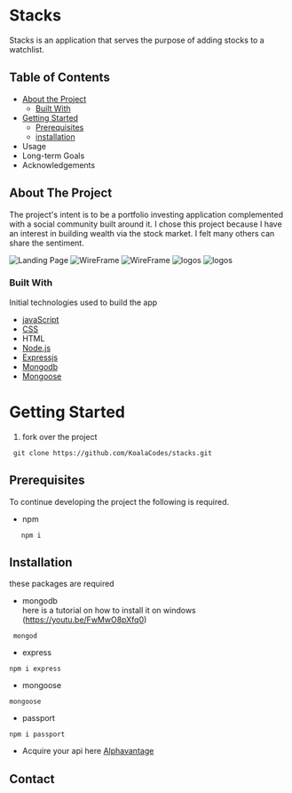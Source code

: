 # Stacks 
Stacks is an application that serves the purpose of adding stocks to a watchlist. 
## Table of Contents
- [About the Project](#about-the-project)
    * [Built With](#built-with)
- [Getting Started](#getting-started)
    *   [Prerequisites](#prerequisites)
    *   [installation](#isntallation)
- Usage
- Long-term Goals
- Acknowledgements

## About The Project
The project's intent is to be a portfolio investing application complemented with a social community built around it. I chose this project because I have an interest in building wealth via the stock market. I felt many others can share the sentiment.

![Landing Page](https://imgur.com/bdH0R1R.jpeg)
![WireFrame](https://imgur.com/s5XRnYc.jpeg)
![WireFrame](https://imgur.com/Vl378Fx.jpeg)
![logos](https://imgur.com/MWylqfG.jpeg)
![logos](https://imgur.com/l7JGzxw.jpeg)

### Built With 
Initial technologies used to build the app
-  [javaScript](https://developer.mozilla.org/en-US/docs/Web/JavaScript)
- [CSS](https://www.w3schools.com/css/css_howto.asp)
- HTML
- [Node.js](https://nodejs.org/en/)
- [Expressjs](https://expressjs.com/)
- [Mongodb](https://www.mongodb.com/cloud/atlas/lp/try2?utm_source=google&utm_campaign=gs_americas_united_states_search_brand_atlas_desktop&utm_term=mongodb&utm_medium=cpc_paid_search&utm_ad=e&gclid=Cj0KCQjwpZT5BRCdARIsAGEX0zkbttLrSEbs-EKmuf17Y6W8b1MFVbydKX7i-Xr3BA93w-395glZQUkaAoZoEALw_wcB)
- [Mongoose](https://mongoosejs.com/)

# Getting Started
1. fork over the project
```
 git clone https://github.com/KoalaCodes/stacks.git
```

## Prerequisites
To continue developing the project the following is required.

- npm 
``` 
   npm i 
```
## Installation
these packages are required
- mongodb 
<br> here is a tutorial on how to install it on windows (https://youtu.be/FwMwO8pXfq0)

```
 mongod  
```
- express
```
npm i express
```
- mongoose
```
mongoose
```
- passport
```
npm i passport
```
- Acquire your api here
[Alphavantage](https://www.alphavantage.co/support/#api-key)

## Contact


